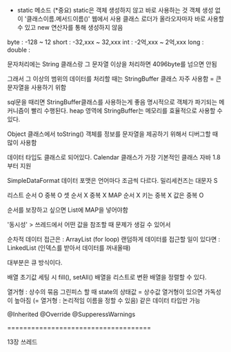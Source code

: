 
*  static 메소드 (*중요)
static은 객체 생성하지 않고 바로 사용하는 것 
객체 생성 없이 '클래스이름.메서드이름()' 
웹에서 사용
클래스 로더가 올라오자마자 바로 사용할 수 있고 new 연산자를 통해 생성하지 않음

byte : -128 ~ 12 
short : -32,xxx ~ 32,xxx
int : -2억,xxx ~ 2억,xxx
long : 
double : 

문자처리에는 
String 클래스랑
그 문자열 이상을 처리하면 4096byte를 넘으면 안됨

그래서 그 이상의 범위의 데이터를 처리할 때는  StringBuffer 클래스 자주 사용함 = 큰 문자열을 사용하기 위함

sql문을 때리면 StringBuffer클래스를 사용하는게 좋음
명시적으로 객체가 파기되는 메커니즘이 빨리 수행된다.
heap 영역에 StringBuffer는 메모리를 효율적으로 사용할 수 있다.

Object 클래스에서 toString() 객체를 정보를 문자열을 제공하기 위해서 디버그할 때 많이 사용함

데이터 타입도 클래스로 되어있다.
Calendar 클래스가 가장 기본적인 클래스
자바 1.8부터 지원

SimpleDataFormat
데이터 포맷은 언어마다 조금씩 다르다.
밀리세컨즈는 대문자 S


리스트
순서 O 중복 O
셋
순서 X 중복 X
MAP
순서 X 키는 중복 X 값은 중복 O

순서를 보장하고 싶으면
List에 MAP을 넣어야함

'동시성' > 쓰레드에서 어떤 값을 참조할 때 문제가 생길 수 있어서

순차적 데이터 접근은  : ArrayList (for loop)
랜덤하게 데이터를 접근할 일이 있다면 : LinkedList (인덱스를 받아서 데이터를 꺼내올때)

대부분은 큐 방식이다.

배열 초기값 세팅 시 fill(), setAll()
배열을 리스트로 변환
배열을 정렬할 수 있다.

열거형 : 상수의 묶음
그린피스 할 때 
state의 상태값 = 상수값
열거형이 있으면 가독성이 높아짐
(= 열거형 : 논리적임 이름을 정할 수 있음)
같은 데이터 타입만 가능

@Inherited
@Override
@SupperessWarnings

====================================

13장 쓰레드
